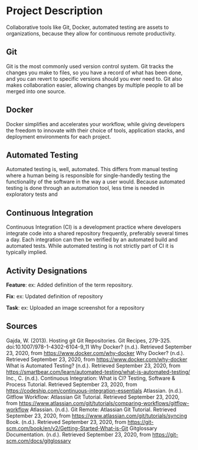 # Project Description
Collaborative tools like Git, Docker, automated testing are assets to organizations, because they allow for continuous remote productivity.
## Git
Git is the most commonly used version control system. Git tracks the changes you make to files, so you have a record of what has been done, and you can revert to specific versions should you ever need to. Git also makes collaboration easier, allowing changes by multiple people to all be merged into one source. 
## Docker
Docker simplifies and accelerates your workflow, while giving developers the freedom to innovate with their choice of tools, application stacks, and deployment environments for each project.
## Automated Testing
Automated testing is, well, automated. This differs from manual testing where a human being is responsible for single-handedly testing the functionality of the software in the way a user would. Because automated testing is done through an automation tool, less time is needed in exploratory tests and
## Continuous Integration
Continuous Integration (CI) is a development practice where developers integrate code into a shared repository frequently, preferably several times a day. Each integration can then be verified by an automated build and automated tests. While automated testing is not strictly part of CI it is typically implied.
## Activity Designations
**Feature**:  ex: Added definition of the term repository.

**Fix**: ex: Updated definition of repository

**Task**: ex: Uploaded an image screenshot for a repository
## Sources
Gajda, W. (2013). Hosting git Git Repositories. Git Recipes, 279-325. doi:10.1007/978-1-4302-6104-9_11
Why Docker? (n.d.). Retrieved September 23, 2020, from https://www.docker.com/why-docker
Why Docker? (n.d.). Retrieved September 23, 2020, from https://www.docker.com/why-docker
What is Automated Testing? (n.d.). Retrieved September 23, 2020, from https://smartbear.com/learn/automated-testing/what-is-automated-testing/
Inc., C. (n.d.). Continuous Integration: What is CI? Testing, Software &amp; Process Tutorial. Retrieved September 23, 2020, from https://codeship.com/continuous-integration-essentials
Atlassian. (n.d.). Gitflow Workflow: Atlassian Git Tutorial. Retrieved September 23, 2020, from https://www.atlassian.com/git/tutorials/comparing-workflows/gitflow-workflow
Atlassian. (n.d.). Git Remote: Atlassian Git Tutorial. Retrieved September 23, 2020, from https://www.atlassian.com/git/tutorials/syncing
Book. (n.d.). Retrieved September 23, 2020, from https://git-scm.com/book/en/v2/Getting-Started-What-is-Git
Gitglossary Documentation. (n.d.). Retrieved September 23, 2020, from https://git-scm.com/docs/gitglossary